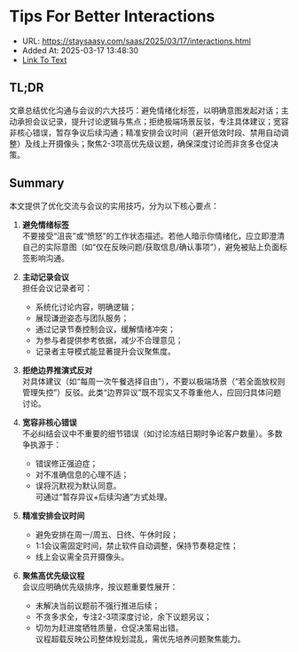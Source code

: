 # Tips For Better Interactions
- URL: https://staysaasy.com/saas/2025/03/17/interactions.html
- Added At: 2025-03-17 13:48:30
- [Link To Text](2025-03-17-tips-for-better-interactions_raw.md)

## TL;DR


文章总结优化沟通与会议的六大技巧：避免情绪化标签，以明确意图发起对话；主动承担会议记录，提升讨论逻辑与焦点；拒绝极端场景反驳，专注具体建议；宽容非核心错误，暂存争议后续沟通；精准安排会议时间（避开低效时段、禁用自动调整）及线上开摄像头；聚焦2-3项高优先级议题，确保深度讨论而非贪多仓促决策。

## Summary


本文提供了优化交流与会议的实用技巧，分为以下核心要点：

1. **避免情绪标签**  
   不要接受“沮丧”或“愤怒”的工作状态描述。若他人暗示你情绪化，应立即澄清自己的实际意图（如“仅在反映问题/获取信息/确认事项”），避免被贴上负面标签影响沟通。

2. **主动记录会议**  
   担任会议记录者可：  
   - 系统化讨论内容，明确逻辑；  
   - 展现谦逊姿态与团队服务；  
   - 通过记录节奏控制会议，缓解情绪冲突；  
   - 为参与者提供参考依据，减少不合理意见；  
   - 记录者主导模式能显著提升会议聚焦度。

3. **拒绝边界推演式反对**  
   对具体建议（如“每周一次午餐选择自由”），不要以极端场景（“若全面放权则管理失控”）反驳。此类“边界异议”既不现实又不尊重他人，应回归具体问题讨论。

4. **宽容非核心错误**  
   不必纠结会议中不重要的细节错误（如讨论冻结日期时争论客户数量）。多数争执源于：  
   - 错误修正强迫症；  
   - 对不准确信息的心理不适；  
   - 误将沉默视为默认同意。  
   可通过“暂存异议+后续沟通”方式处理。

5. **精准安排会议时间**  
   - 避免安排在周一/周五、日终、午休时段；  
   - 1:1会议需固定时间，禁止软件自动调整，保持节奏稳定性；  
   - 线上会议需全员开摄像头。

6. **聚焦高优先级议程**  
   会议应明确优先级排序，按议题重要性展开：  
   - 未解决当前议题前不强行推进后续；  
   - 不贪多求全，专注2-3项深度讨论，余下议题另议；  
   - 切勿为赶进度牺牲质量，仓促决策易出错。  
   议程超载反映公司整体规划混乱，需优先培养问题聚焦能力。
